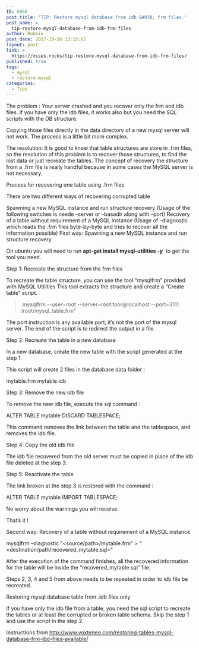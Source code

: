 ```yaml
---
ID: 6069
post_title: 'TIP: Restore mysql database from idb &#038; frm files.'
post_name: >
  tip-restore-mysql-database-from-idb-frm-files
author: Robbie
post_date: 2017-10-26 13:15:05
layout: post
link: >
  https://xsses.rocks/tip-restore-mysql-database-from-idb-frm-files/
published: true
tags:
  - mysql
  - restore-mysql
categories:
  - Tips
---
```

The problem : Your server crashed and you recover only the frm and idb files. If you have only the idb files, it works also but you need the SQL scripts with the DB structure.

Copying those files directly in the data directory of a new mysql server will not work. The process is a little bit more complex.

The resolution: It is good to know that table structures are store in .frm files, so the resolution of this problem is to recover those structures, to find the lost data or just recreate the tables. The concept of recovery the structure from a .frm file is really handful because in some cases the MySQL server is not necessary.

Process for recovering one table using .frm files

There are two different ways of recovering corrupted table

Spawning a new MySQL instance and run structure recovery (Usage of the following switches is neede –server or –basedir along with –port)
Recovery of a table without requirement of a MySQL instance (Usage of –diagnostic which reads the .frm files byte-by-byte and tries to recover all the information possible)
First way: Spawning a new MySQL instance and run structure recovery

On ubuntu you will need to run <strong>apt-get install mysql-utilities -y</strong>  to get the tool you need.

Step 1: Recreate the structure from the frm files

To recreate the table structure, you can use the tool “mysqlfrm” provided with MySQL Utilities This tool extracts the structure and create a “Create table” script.
<blockquote> mysqlfrm --user=root --server=root:toor@localhost --port=3111 /root/mysql_table.frm"</blockquote>
The port instruction is any available port, it’s not the port of the mysql server. The end of the script is to redirect the output in a file.

Step 2: Recreate the table in a new database

In a new database, create the new table with the script generated at the step 1.

This script will create 2 files in the database data folder :

mytable.frm
mytable.idb

Step 3: Remove the new idb file

To remove the new idb file, execute the sql command :

ALTER TABLE mytable DISCARD TABLESPACE;

This command removes the link between the table and the tablespace, and removes the idb file.

Step 4: Copy the old idb file

The idb file recovered from the old server must be copied in place of the idb file deleted at the step 3.

Step 5: Reactivate the table

The link broken at the step 3 is restored with the command :

ALTER TABLE mytable IMPORT TABLESPACE;

No worry about the warnings you will receive.

That’s it !

Second way: Recovery of a table without requirement of a MySQL instance

mysqlfrm –diagnostic "&lt;source/path&gt;/mytable.frm" &gt; "&lt;destination/path/recovered_mytable.sql&gt;"

After the execution of the command finishes, all the recovered information for the table will be inside the “recovered_mytable.sql” file.

Steps 2, 3, 4 and 5 from above needs to be repeated in order to idb file be recreated.

Restoring mysql database table from .idb files only

If you have only the idb file from a table, you need the sql script to recreate the tables or at least the corrupted or broken table schema. Skip the step 1 and use the script in the step 2.

Instructions from <a href="http://www.voxteneo.com/restoring-tables-mysql-database-frm-ibd-files-available/">http://www.voxteneo.com/restoring-tables-mysql-database-frm-ibd-files-available/</a>